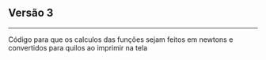 ## Versão 3

---
Código para que os calculos das funções sejam feitos em newtons e convertidos para quilos ao imprimir na tela 